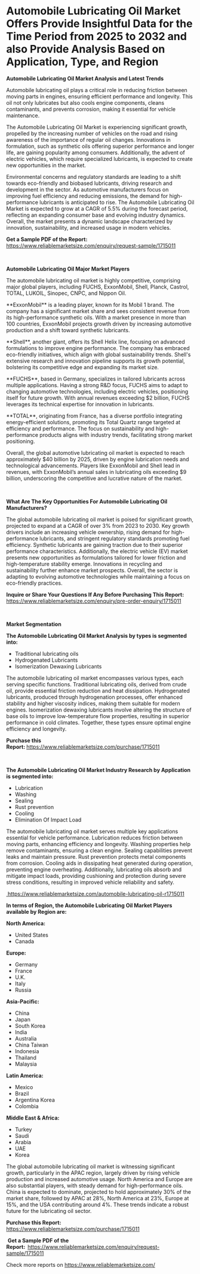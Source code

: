 <p><h1>Automobile Lubricating Oil Market Offers Provide Insightful Data for the Time Period from 2025 to 2032 and also Provide Analysis Based on Application, Type, and Region</h1></p><p><strong>Automobile Lubricating Oil Market Analysis and Latest Trends</strong></p>
<p><p>Automobile lubricating oil plays a critical role in reducing friction between moving parts in engines, ensuring efficient performance and longevity. This oil not only lubricates but also cools engine components, cleans contaminants, and prevents corrosion, making it essential for vehicle maintenance.</p><p>The Automobile Lubricating Oil Market is experiencing significant growth, propelled by the increasing number of vehicles on the road and rising awareness of the importance of regular oil changes. Innovations in formulation, such as synthetic oils offering superior performance and longer life, are gaining popularity among consumers. Additionally, the advent of electric vehicles, which require specialized lubricants, is expected to create new opportunities in the market.</p><p>Environmental concerns and regulatory standards are leading to a shift towards eco-friendly and biobased lubricants, driving research and development in the sector. As automotive manufacturers focus on improving fuel efficiency and reducing emissions, the demand for high-performance lubricants is anticipated to rise. The Automobile Lubricating Oil Market is expected to grow at a CAGR of 5.5% during the forecast period, reflecting an expanding consumer base and evolving industry dynamics. Overall, the market presents a dynamic landscape characterized by innovation, sustainability, and increased usage in modern vehicles.</p></p>
<p><strong>Get a Sample PDF of the Report:&nbsp;</strong> <a href="https://www.reliablemarketsize.com/enquiry/request-sample/1715011?utm_campaign=3537&utm_medium=2&utm_source=Github&utm_content=ia&utm_term=28032025&utm_id=automobile-lubricating-oil">https://www.reliablemarketsize.com/enquiry/request-sample/1715011</a></p>
<p>&nbsp;</p>
<p><strong>Automobile Lubricating Oil Major Market Players</strong></p>
<p><p>The automobile lubricating oil market is highly competitive, comprising major global players, including FUCHS, ExxonMobil, Shell, Planck, Castrol, TOTAL, LUKOIL, Sinopec, CNPC, and Nippon Oil. </p><p>**ExxonMobil** is a leading player, known for its Mobil 1 brand. The company has a significant market share and sees consistent revenue from its high-performance synthetic oils. With a market presence in more than 100 countries, ExxonMobil projects growth driven by increasing automotive production and a shift toward synthetic lubricants.</p><p>**Shell**, another giant, offers its Shell Helix line, focusing on advanced formulations to improve engine performance. The company has embraced eco-friendly initiatives, which align with global sustainability trends. Shell's extensive research and innovation pipeline supports its growth potential, bolstering its competitive edge and expanding its market size.</p><p>**FUCHS**, based in Germany, specializes in tailored lubricants across multiple applications. Having a strong R&D focus, FUCHS aims to adapt to changing automotive technologies, including electric vehicles, positioning itself for future growth. With annual revenues exceeding $2 billion, FUCHS leverages its technical expertise for innovation in lubricants.</p><p>**TOTAL**, originating from France, has a diverse portfolio integrating energy-efficient solutions, promoting its Total Quartz range targeted at efficiency and performance. The focus on sustainability and high-performance products aligns with industry trends, facilitating strong market positioning.</p><p>Overall, the global automotive lubricating oil market is expected to reach approximately $40 billion by 2025, driven by engine lubrication needs and technological advancements. Players like ExxonMobil and Shell lead in revenues, with ExxonMobil’s annual sales in lubricating oils exceeding $9 billion, underscoring the competitive and lucrative nature of the market.</p></p>
<p>&nbsp;</p>
<p><strong>What Are The Key Opportunities For Automobile Lubricating Oil Manufacturers?</strong></p>
<p><p>The global automobile lubricating oil market is poised for significant growth, projected to expand at a CAGR of over 3% from 2023 to 2030. Key growth drivers include an increasing vehicle ownership, rising demand for high-performance lubricants, and stringent regulatory standards promoting fuel efficiency. Synthetic lubricants are gaining traction due to their superior performance characteristics. Additionally, the electric vehicle (EV) market presents new opportunities as formulations tailored for lower friction and high-temperature stability emerge. Innovations in recycling and sustainability further enhance market prospects. Overall, the sector is adapting to evolving automotive technologies while maintaining a focus on eco-friendly practices.</p></p>
<p><strong>Inquire or Share Your Questions If Any Before Purchasing This Report:</strong> <a href="https://www.reliablemarketsize.com/enquiry/pre-order-enquiry/1715011?utm_campaign=3537&utm_medium=2&utm_source=Github&utm_content=ia&utm_term=28032025&utm_id=automobile-lubricating-oil">https://www.reliablemarketsize.com/enquiry/pre-order-enquiry/1715011</a></p>
<p>&nbsp;</p>
<p><strong>Market Segmentation</strong></p>
<p><strong>The Automobile Lubricating Oil Market Analysis by types is segmented into:</strong></p>
<p><ul><li>Traditional lubricating oils</li><li>Hydrogenated Lubricants</li><li>Isomerization Dewaxing Lubricants</li></ul></p>
<p><p>The automobile lubricating oil market encompasses various types, each serving specific functions. Traditional lubricating oils, derived from crude oil, provide essential friction reduction and heat dissipation. Hydrogenated lubricants, produced through hydrogenation processes, offer enhanced stability and higher viscosity indices, making them suitable for modern engines. Isomerization dewaxing lubricants involve altering the structure of base oils to improve low-temperature flow properties, resulting in superior performance in cold climates. Together, these types ensure optimal engine efficiency and longevity.</p></p>
<p><strong>Purchase this Report:&nbsp;</strong><a href="https://www.reliablemarketsize.com/purchase/1715011?utm_campaign=3537&utm_medium=2&utm_source=Github&utm_content=ia&utm_term=28032025&utm_id=automobile-lubricating-oil">https://www.reliablemarketsize.com/purchase/1715011</a></p>
<p>&nbsp;</p>
<p><strong>The Automobile Lubricating Oil Market Industry Research by Application is segmented into:</strong></p>
<p><ul><li>Lubrication</li><li>Washing</li><li>Sealing</li><li>Rust prevention</li><li>Cooling</li><li>Elimination Of Impact Load</li></ul></p>
<p><p>The automobile lubricating oil market serves multiple key applications essential for vehicle performance. Lubrication reduces friction between moving parts, enhancing efficiency and longevity. Washing properties help remove contaminants, ensuring a clean engine. Sealing capabilities prevent leaks and maintain pressure. Rust prevention protects metal components from corrosion. Cooling aids in dissipating heat generated during operation, preventing engine overheating. Additionally, lubricating oils absorb and mitigate impact loads, providing cushioning and protection during severe stress conditions, resulting in improved vehicle reliability and safety.</p></p>
<p><a href="https://www.reliablemarketsize.com/automobile-lubricating-oil-r1715011?utm_campaign=3537&utm_medium=2&utm_source=Github&utm_content=ia&utm_term=28032025&utm_id=automobile-lubricating-oil">&nbsp;https://www.reliablemarketsize.com/automobile-lubricating-oil-r1715011</a></p>
<p><strong>In terms of Region, the Automobile Lubricating Oil Market Players available by Region are:</strong></p>
<p>
    <p> <strong> North America: </strong>
        <ul>
            <li>United States</li>
            <li>Canada</li>
        </ul>
        </p> 
    <p> <strong> Europe: </strong>
        <ul>
            <li>Germany</li>
            <li>France</li>
            <li>U.K.</li>
            <li>Italy</li>
            <li>Russia</li>
        </ul>
        </p> 
    <p> <strong> Asia-Pacific: </strong>
        <ul>
            <li>China</li>
            <li>Japan</li>
            <li>South Korea</li>
            <li>India</li>
            <li>Australia</li>
            <li>China Taiwan</li>
            <li>Indonesia</li>
            <li>Thailand</li>
            <li>Malaysia</li>
        </ul>
        </p> 
    <p> <strong> Latin America: </strong>
        <ul>
            <li>Mexico</li>
            <li>Brazil</li>
            <li>Argentina Korea</li>
            <li>Colombia</li>
        </ul>
        </p> 
    <p> <strong> Middle East & Africa: </strong>
        <ul>
            <li>Turkey</li>
            <li>Saudi</li>
            <li>Arabia</li>
            <li>UAE</li>
            <li>Korea</li>
        </ul>
    </p>
    </p>
<p><p>The global automobile lubricating oil market is witnessing significant growth, particularly in the APAC region, largely driven by rising vehicle production and increased automotive usage. North America and Europe are also substantial players, with steady demand for high-performance oils. China is expected to dominate, projected to hold approximately 30% of the market share, followed by APAC at 28%, North America at 23%, Europe at 15%, and the USA contributing around 4%. These trends indicate a robust future for the lubricating oil sector.</p></p>
<p><strong>Purchase this Report: </strong><a href="https://www.reliablemarketsize.com/purchase/1715011?utm_campaign=3537&utm_medium=2&utm_source=Github&utm_content=ia&utm_term=28032025&utm_id=automobile-lubricating-oil">https://www.reliablemarketsize.com/purchase/1715011</a></p>
<p>&nbsp;<strong>Get a Sample PDF of the Report:&nbsp;&nbsp;</strong><a href="https://www.reliablemarketsize.com/enquiry/request-sample/1715011?utm_campaign=3537&utm_medium=2&utm_source=Github&utm_content=ia&utm_term=28032025&utm_id=automobile-lubricating-oil">https://www.reliablemarketsize.com/enquiry/request-sample/1715011</a></p>
<p><strong></strong></p>
<p>Check more reports on <a href="https://www.reliablemarketsize.com/?utm_campaign=3537&utm_medium=2&utm_source=Github&utm_content=ia&utm_term=28032025&utm_id=automobile-lubricating-oil">https://www.reliablemarketsize.com/</a></p>
